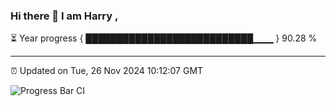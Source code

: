### Hi there 👋 I am Harry , 

⏳ Year progress { ███████████████████████████▁▁▁ } 90.28 %

---

⏰ Updated on Tue, 26 Nov 2024 10:12:07 GMT

![Progress Bar CI](https://github.com/duykhang68/duykhang68/workflows/Progress%20Bar%20CI/badge.svg)
